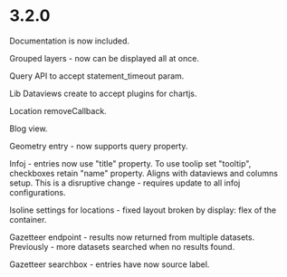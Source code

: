 # 3.2.0

Documentation is now included.

Grouped layers - now can be displayed all at once.

Query API to accept statement_timeout param.

Lib Dataviews create to accept plugins for chartjs.

Location removeCallback.

Blog view.

Geometry entry - now supports query property.

Infoj - entries now use "title" property. To use toolip set "tooltip", checkboxes retain "name" property. Aligns with dataviews and columns setup. This is a disruptive change - requires update to all infoj configurations.

Isoline settings for locations - fixed layout broken by display: flex of the container.

Gazetteer endpoint - results now returned from multiple datasets. Previously - more datasets searched when no results found.

Gazetteer searchbox - entries have now source label.
